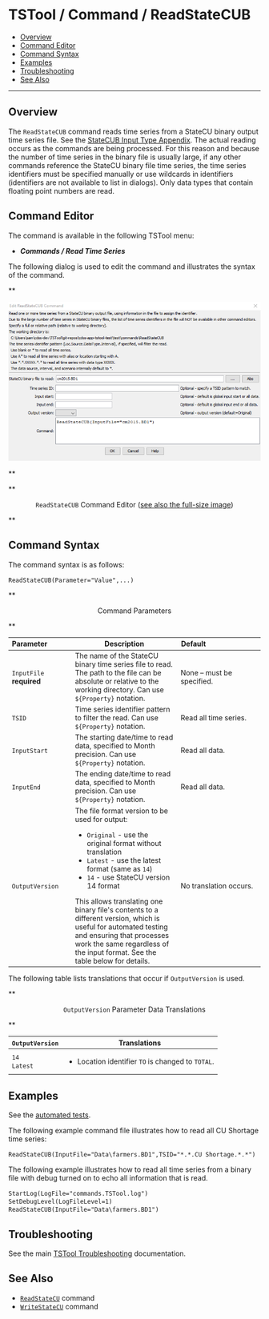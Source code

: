# TSTool / Command / ReadStateCUB #

*   [Overview](#overview)
*   [Command Editor](#command-editor)
*   [Command Syntax](#command-syntax)
*   [Examples](#examples)
*   [Troubleshooting](#troubleshooting)
*   [See Also](#see-also)

-------------------------

## Overview ##

The `ReadStateCUB` command reads time series from a StateCU binary output time series file.
See the [StateCUB Input Type Appendix](../../datastore-ref/StateCUB/StateCUB.md).
The actual reading occurs as the commands are being processed.
For this reason and because the number of time series in the binary file is usually large,
if any other commands reference the StateCU binary file time series,
the time series identifiers must be specified manually or use wildcards in identifiers
(identifiers are not available to list in dialogs).
Only data types that contain floating point numbers are read.

## Command Editor ##

The command is available in the following TSTool menu:

*   ***Commands / Read Time Series***

The following dialog is used to edit the command and illustrates the syntax of the command.

**<p style="text-align: center;">
![ReadStateCUB](ReadStateCUB.png)
</p>**

**<p style="text-align: center;">
`ReadStateCUB` Command Editor (<a href="../ReadStateCUB.png">see also the full-size image</a>)
</p>**

## Command Syntax ##

The command syntax is as follows:

```text
ReadStateCUB(Parameter="Value",...)
```
**<p style="text-align: center;">
Command Parameters
</p>**

|**Parameter**&nbsp;&nbsp;&nbsp;&nbsp;&nbsp;&nbsp;&nbsp;&nbsp;&nbsp;&nbsp;&nbsp;|**Description**|**Default**&nbsp;&nbsp;&nbsp;&nbsp;&nbsp;&nbsp;&nbsp;&nbsp;&nbsp;&nbsp;&nbsp;&nbsp;&nbsp;&nbsp;&nbsp;&nbsp;&nbsp;&nbsp;&nbsp;&nbsp;&nbsp;&nbsp;&nbsp;&nbsp;&nbsp;&nbsp;&nbsp;|
|--------------|-----------------|-----------------|
|`InputFile`<br>**required**|The name of the StateCU binary time series file to read.  The path to the file can be absolute or relative to the working directory.  Can use `${Property}` notation. |None – must be specified.|
|`TSID`|Time series identifier pattern to filter the read.  Can use `${Property}` notation. |Read all time series. |
|`InputStart`|The starting date/time to read data, specified to Month precision.  Can use `${Property}` notation. |Read all data.|
|`InputEnd`|The ending date/time to read data, specified to Month precision.  Can use `${Property}` notation. |Read all data.|
|`OutputVersion`| The file format version to be used for output:<ul><li>`Original` - use the original format without translation</li><li>`Latest` - use the latest format (same as `14`)</li><li>`14` - use StateCU version 14 format</li></ul>  This allows translating one binary file's contents to a different version, which is useful for automated testing and ensuring that processes work the same regardless of the input format.  See the table below for details. | No translation occurs. |

The following table lists translations that occur if `OutputVersion` is used.

**<p style="text-align: center;">
`OutputVersion` Parameter Data Translations
</p>**

| **`OutputVersion`** | **Translations** |
| -- | -- |
| `14`<br>`Latest` | <ul><li>Location identifier `TO` is changed to `TOTAL`.</li></ul> |

## Examples ##

See the [automated tests](https://github.com/OpenCDSS/cdss-app-tstool-test/tree/master/test/commands/ReadStateCUB).

The following example command file illustrates how to read all CU Shortage time series:

```text
ReadStateCUB(InputFile="Data\farmers.BD1",TSID="*.*.CU Shortage.*.*")
```

The following example illustrates how to read all time series from a binary file with debug turned on to echo all information that is read.  

```text
StartLog(LogFile="commands.TSTool.log")
SetDebugLevel(LogFileLevel=1)
ReadStateCUB(InputFile="Data\farmers.BD1")
```

## Troubleshooting ##

See the main [TSTool Troubleshooting](../../troubleshooting/troubleshooting.md) documentation.

## See Also ##

*   [`ReadStateCU`](../ReadStateCU/ReadStateCU.md) command
*   [`WriteStateCU`](../WriteStateCU/WriteStateCU.md) command
